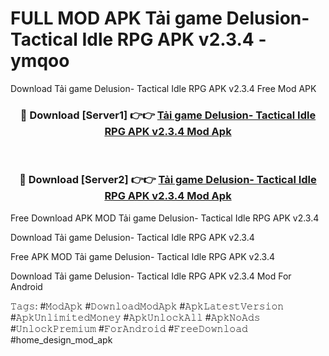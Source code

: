 # FULL MOD APK Tải game Delusion- Tactical Idle RPG APK v2.3.4 - ymqoo
Download Tải game Delusion- Tactical Idle RPG APK v2.3.4 Free Mod APK

<div align="center">
<h3>🔴 Download [Server1] 👉👉 <a href="https://apk-comot.site?title=Tải_game_Delusion-_Tactical_Idle_RPG_APK_v2.3.4">Tải game Delusion- Tactical Idle RPG APK v2.3.4 Mod Apk</a></h3><br>

<h3>🔴 Download [Server2] 👉👉 <a href="https://apk-comot.site?title=Tải_game_Delusion-_Tactical_Idle_RPG_APK_v2.3.4">Tải game Delusion- Tactical Idle RPG APK v2.3.4 Mod Apk</a></h3>
</div>


Free Download APK MOD Tải game Delusion- Tactical Idle RPG APK v2.3.4

Download Tải game Delusion- Tactical Idle RPG APK v2.3.4 

Free APK MOD Tải game Delusion- Tactical Idle RPG APK v2.3.4 

Download Tải game Delusion- Tactical Idle RPG APK v2.3.4 Mod For Android

𝚃𝚊𝚐𝚜: #𝙼𝚘𝚍𝙰𝚙𝚔 #𝙳𝚘𝚠𝚗𝚕𝚘𝚊𝚍𝙼𝚘𝚍𝙰𝚙𝚔 #𝙰𝚙𝚔𝙻𝚊𝚝𝚎𝚜𝚝𝚅𝚎𝚛𝚜𝚒𝚘𝚗 #𝙰𝚙𝚔𝚄𝚗𝚕𝚒𝚖𝚒𝚝𝚎𝚍𝙼𝚘𝚗𝚎𝚢 #𝙰𝚙𝚔𝚄𝚗𝚕𝚘𝚌𝚔𝙰𝚕𝚕 #𝙰𝚙𝚔𝙽𝚘𝙰𝚍𝚜 #𝚄𝚗𝚕𝚘𝚌𝚔𝙿𝚛𝚎𝚖𝚒𝚞𝚖 #𝙵𝚘𝚛𝙰𝚗𝚍𝚛𝚘𝚒𝚍 #𝙵𝚛𝚎𝚎𝙳𝚘𝚠𝚗𝚕𝚘𝚊𝚍 #home_design_mod_apk